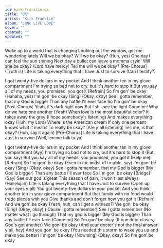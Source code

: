 ```yaml
---
id: kirk-franklin-ok
title: "OK"
artist: "Kirk Franklin"
album: "LONG LIVE LOVE"
cover: ""
created: ""
updated: ""
---
```


Woke up to a world that is changing
Looking out the window, got me wondering lately
Will we be okay?
Will we be okay? (Huh, yes)
One day I can feel the sun shining
Next day a bullet can leave a momma cryin'
Will she be okay? (Lord have mercy)
Tell me will we be okay?
[Pre-Chorus]
(Truth is)
Life is taking everything that I have
Just to survive (Can I testify?)

I got twenty-five dollars in my pocket
And I think another ten in my glove compartment
I'm trying so bad not to cry, but it's hard to stop it
But you say all of my needs, you promised, you got it
[Refrain]
So I'm gon' be okay (Hahaha, yes)
I'm gon' be okay (Sing) (Okay, okay)
See I gotta remember, that my God is bigger
Than any battle I'll ever face
So I'm gon' be okay
[Post-Chorus]
Yeah, it's dark right now
But I still see the light
Come on!
Why do we hate one another (Yeah)
When love is the most beautiful color?
It takes away the grey (I hope somebody's listening)
And makes everything okay (Huh, my Lord)
Where is the American dream
If only one percent knows what it means
To really be okay? (Are y'all listening)
Tell me, is that okay? (Huh, say it again)
[Pre-Chorus]
Life is taking everything that I have
Just to survive (Well, lemme talk to ya)

I got twenty-five dollars in my pocket
And I think another ten in my glove compartment (Ayy)
I'm trying so bad not to cry, but it's hard to stop it (But you say)
But you say all of my needs, you promised, you got it (Help me)
[Refrain]
So I'm gon' be okay (Even in the midst of trouble, say)
I'm gon' be okay (Sing) (Okay, okay)
See I gotta remember, that my God is bigger (My God is bigger)
Than any battle I'll ever face
So I'm gon' be okay
[Bridge]
(Say)
See our god is great
This season of pain, it won't last always (Hallelujah)
Life is taking everything that I have
Just to survive (Open up your eyes y'all)
You got twenty-five dollars in your pocket
And you think another ten in your glove compartment
But that family with no food would trade places with you
Give thanks and don't forget how you got it
[Refrain]
And we gon' be okay (Yeah, huh, can I get a witness?)
We gon' be okay (Sing) (Okay, okay)
('Cause I gotta remember)
See I gotta remember (No matter what i go through)
That my god is bigger (My God is bigger)
Than any battle I'll ever face (Come on)
So I'm gon' be okay
(If one door closes, God's got another)
We gon' be okay
(And your doctor's not the final answer y'all, hey)
And you gon' be okay
(You needed this storm to wake you up and make you better)
I'm gon' be okay (Now sing) (Okay, okay)
So I'm gon' be okay